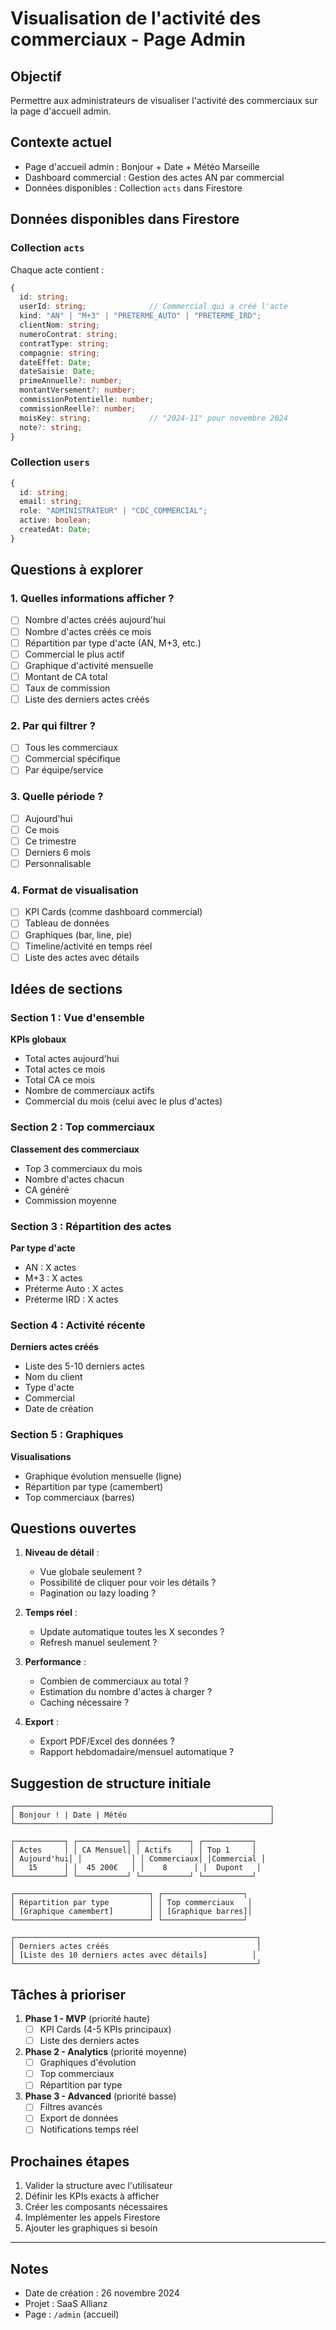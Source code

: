 # Visualisation de l'activité des commerciaux - Page Admin

## Objectif
Permettre aux administrateurs de visualiser l'activité des commerciaux sur la page d'accueil admin.

## Contexte actuel
- Page d'accueil admin : Bonjour + Date + Météo Marseille
- Dashboard commercial : Gestion des actes AN par commercial
- Données disponibles : Collection `acts` dans Firestore

## Données disponibles dans Firestore

### Collection `acts`
Chaque acte contient :
```typescript
{
  id: string;
  userId: string;              // Commercial qui a créé l'acte
  kind: "AN" | "M+3" | "PRETERME_AUTO" | "PRETERME_IRD";
  clientNom: string;
  numeroContrat: string;
  contratType: string;
  compagnie: string;
  dateEffet: Date;
  dateSaisie: Date;
  primeAnnuelle?: number;
  montantVersement?: number;
  commissionPotentielle: number;
  commissionReelle?: number;
  moisKey: string;             // "2024-11" pour novembre 2024
  note?: string;
}
```

### Collection `users`
```typescript
{
  id: string;
  email: string;
  role: "ADMINISTRATEUR" | "CDC_COMMERCIAL";
  active: boolean;
  createdAt: Date;
}
```

## Questions à explorer

### 1. Quelles informations afficher ?
- [ ] Nombre d'actes créés aujourd'hui
- [ ] Nombre d'actes créés ce mois
- [ ] Répartition par type d'acte (AN, M+3, etc.)
- [ ] Commercial le plus actif
- [ ] Graphique d'activité mensuelle
- [ ] Montant de CA total
- [ ] Taux de commission
- [ ] Liste des derniers actes créés

### 2. Par qui filtrer ?
- [ ] Tous les commerciaux
- [ ] Commercial spécifique
- [ ] Par équipe/service

### 3. Quelle période ?
- [ ] Aujourd'hui
- [ ] Ce mois
- [ ] Ce trimestre
- [ ] Derniers 6 mois
- [ ] Personnalisable

### 4. Format de visualisation
- [ ] KPI Cards (comme dashboard commercial)
- [ ] Tableau de données
- [ ] Graphiques (bar, line, pie)
- [ ] Timeline/activité en temps réel
- [ ] Liste des actes avec détails

## Idées de sections

### Section 1 : Vue d'ensemble
**KPIs globaux**
- Total actes aujourd'hui
- Total actes ce mois
- Total CA ce mois
- Nombre de commerciaux actifs
- Commercial du mois (celui avec le plus d'actes)

### Section 2 : Top commerciaux
**Classement des commerciaux**
- Top 3 commerciaux du mois
- Nombre d'actes chacun
- CA généré
- Commission moyenne

### Section 3 : Répartition des actes
**Par type d'acte**
- AN : X actes
- M+3 : X actes
- Préterme Auto : X actes
- Préterme IRD : X actes

### Section 4 : Activité récente
**Derniers actes créés**
- Liste des 5-10 derniers actes
- Nom du client
- Type d'acte
- Commercial
- Date de création

### Section 5 : Graphiques
**Visualisations**
- Graphique évolution mensuelle (ligne)
- Répartition par type (camembert)
- Top commerciaux (barres)

## Questions ouvertes

1. **Niveau de détail** : 
   - Vue globale seulement ?
   - Possibilité de cliquer pour voir les détails ?
   - Pagination ou lazy loading ?

2. **Temps réel** :
   - Update automatique toutes les X secondes ?
   - Refresh manuel seulement ?

3. **Performance** :
   - Combien de commerciaux au total ?
   - Estimation du nombre d'actes à charger ?
   - Caching nécessaire ?

4. **Export** :
   - Export PDF/Excel des données ?
   - Rapport hebdomadaire/mensuel automatique ?

## Suggestion de structure initiale

```
┌─────────────────────────────────────────────────────────┐
│ Bonjour ! | Date | Météo                                │
└─────────────────────────────────────────────────────────┘

┌───────────┐ ┌───────────┐ ┌───────────┐ ┌───────────┐
│ Actes     │ │ CA Mensuel│ │ Actifs    │ │ Top 1     │
│ Aujourd'hui│ │           │ │ Commerciaux│ │Commercial │
│   15      │ │  45 200€   │ │    8      │ │  Dupont   │
└───────────┘ └───────────┘ └───────────┘ └───────────┘

┌──────────────────────────────┐ ┌──────────────────┐
│ Répartition par type         │ │ Top commerciaux   │
│ [Graphique camembert]        │ │ [Graphique barres]│
└──────────────────────────────┘ └──────────────────┘

┌──────────────────────────────────────────────────────┐
│ Derniers actes créés                                 │
│ [Liste des 10 derniers actes avec détails]          │
└──────────────────────────────────────────────────────┘
```

## Tâches à prioriser

1. **Phase 1 - MVP** (priorité haute)
   - [ ] KPI Cards (4-5 KPIs principaux)
   - [ ] Liste des derniers actes

2. **Phase 2 - Analytics** (priorité moyenne)
   - [ ] Graphiques d'évolution
   - [ ] Top commerciaux
   - [ ] Répartition par type

3. **Phase 3 - Advanced** (priorité basse)
   - [ ] Filtres avancés
   - [ ] Export de données
   - [ ] Notifications temps réel

## Prochaines étapes

1. Valider la structure avec l'utilisateur
2. Définir les KPIs exacts à afficher
3. Créer les composants nécessaires
4. Implémenter les appels Firestore
5. Ajouter les graphiques si besoin

---

## Notes
- Date de création : 26 novembre 2024
- Projet : SaaS Allianz
- Page : `/admin` (accueil)

